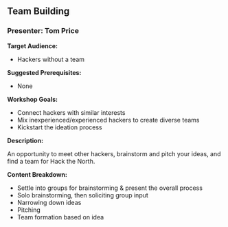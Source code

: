 ## Team Building
### Presenter: Tom Price

**Target Audience:** 
- Hackers without a team

**Suggested Prerequisites:** 
- None
 
**Workshop Goals:**
- Connect hackers with similar interests
- Mix inexperienced/experienced hackers to create diverse teams
- Kickstart the ideation process

**Description:**

An opportunity to meet other hackers, brainstorm and pitch your ideas, and find a team for Hack the North.

**Content Breakdown:**
- Settle into groups for brainstorming & present the overall process
- Solo brainstorming, then soliciting group input
- Narrowing down ideas 
- Pitching
- Team formation based on idea
